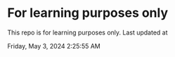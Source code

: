 # For learning purposes only
This repo is for learning purposes only.
Last updated at

Friday, May 3, 2024 2:25:55 AM

